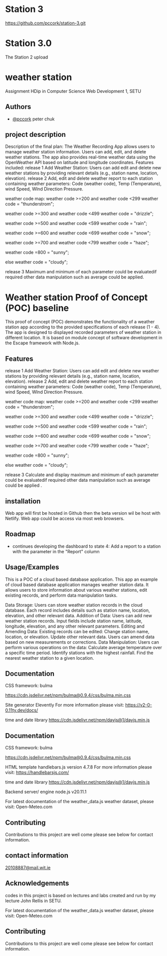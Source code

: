 # Station 3
https://github.com/pccork/station-3.git
# Station 3.0
The Station 2 upload

# weather station


Assignment HDip in Computer Science Web Development 1, SETU



## Authors

- [@pccork](https://www.github.com/pccork) peter chuk


## project description
Description of the final plan: The Weather Recording App allows users to manage weather station information. Users can add, edit, and delete weather stations. The app also provides real-time weather data using the OpenWeather API based on latitude and longitude coordinates.
Features included:
release 1
Add Weather Station:
Users can add edit and delete new weather stations by providing relevant details (e.g., station name, location, elevation).
release 2
Add, edit and delete weather report to each station containing weather parameters: Code (weather code), Temp (Temperature), wind Speed, WInd Direction Pressure.

weather code map:
weather code >=200 and weather code <299 weather code = "thunderstrom"; 

weather code >=300 and weather code <499 
weather code = "drizzle"; 

weather code >=500 and weather code <599 
weather code = "rain";

weather code >=600 and weather code <699 weather code = "snow";

weather code >=700 and weather code <799 weather code = "haze";

weather code =800 = "sunny";   

else weather code = "cloudy";

release 3
Maximum and minimum of each parameter could be evaluatedif required other data manipulation such as average could be applied.

# Weather station Proof of Concept (POC) baseline

This proof of concept (POC) demonstrates the functionality of a weather station app according to the provided specifications of each release (1 - 4). The app is designed to displayed recorded parameters of weather station in different location. It is based on module concept of software development in the Escape framework with Node.js.


## Features
release 1
Add Weather Station:
Users can add edit and delete new weather stations by providing relevant details (e.g., station name, location, elevation).
release 2
Add, edit and delete weather report to each station containing weather parameters: Code (weather code), Temp (Temperature), wind Speed, WInd Direction Pressure.

weather code map:
weather code >=200 and weather code <299 weather code = "thunderstrom"; 

weather code >=300 and weather code <499 
weather code = "drizzle"; 

weather code >=500 and weather code <599 
weather code = "rain";

weather code >=600 and weather code <699 weather code = "snow";

weather code >=700 and weather code <799 weather code = "haze";

weather code =800 = "sunny";   

else weather code = "cloudy";

release 3
Calculate and display maximum and minimum of each parameter could be evaluatedif required other data manipulation such as average could be applied .         



## installation

Web app will first be hosted in Github then the beta version wil be host with Netlify.  Web app could be access via most web browsers.

## Roadmap

- continues developing the dashboard to state 4: Add a report to a station with the parameter in the "Report" column



## Usage/Examples
This is a POC of a cloud based database application.
This app an example of cloud based database application manages weather station data. It allows users to store information about various weather stations, edit existing records, and perform data manipulation tasks.

Data Storage:
Users can store weather station records in the cloud database.
Each record includes details such as station name, location, elevation, and other relevant data.
Addition of Data:
Users can add new weather station records.
Input fields include station name, latitude, longitude, elevation, and any other relevant parameters.
Editing and Amending Data:
Existing records can be edited:
Change station name, location, or elevation.
Update other relevant data.
Users can amend data based on new measurements or corrections.
Data Manipulation:
Users can perform various operations on the data:
Calculate average temperature over a specific time period.
Identify stations with the highest rainfall.
Find the nearest weather station to a given location.




## Documentation

CSS framework: bulma

https://cdn.jsdelivr.net/npm/bulma@0.9.4/css/bulma.min.css

Site generator
Elevently 
For more information please visit:
https://v2-0-0.11ty.dev/docs/


time and date library
https://cdn.jsdelivr.net/npm/dayjs@1/dayjs.min.js

## Documentation

CSS framework: bulma

https://cdn.jsdelivr.net/npm/bulma@0.9.4/css/bulma.min.css

HTML template 
handlebars.js version 4.7.8
For more information please visit:
https://handlebarsjs.com/



time and date library
https://cdn.jsdelivr.net/npm/dayjs@1/dayjs.min.js

Backend server/ engine
node.js v20.11.1



For latest documentation of the weather_data.js weather dataset, please visit:
Open-Meteo.com


## Contributing

Contributions to this project are well come please see below for contact information.



## contact information
20108887@mail.wit.ie

## Acknowledgements

codes in this project is based on lectures and labs created and run by my lecture John Rellis in SETU.




For latest documentation of the weather_data.js weather dataset, please visit:
Open-Meteo.com


## Contributing

Contributions to this project are well come please see below for contact information.




